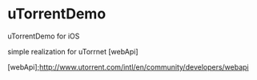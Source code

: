 uTorrentDemo
============

uTorrentDemo for iOS

simple realization for uTorrnet [webApi]

[webApi];http://www.utorrent.com/intl/en/community/developers/webapi
